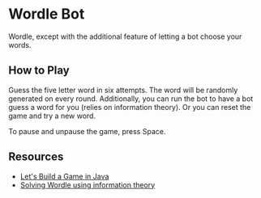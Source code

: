 # Wordle Bot
Wordle, except with the additional feature of letting a bot choose your words.

## How to Play

Guess the five letter word in six attempts. The word will be randomly generated on every round. Additionally, you can run the bot to have a bot guess a word for you (relies on information theory). Or you can reset the game and try a new word.

To pause and unpause the game, press Space.

## Resources
- [Let's Build a Game in Java](https://www.youtube.com/playlist?list=PLWms45O3n--6TvZmtFHaCWRZwEqnz2MHa)
- [Solving Wordle using information theory](https://www.youtube.com/watch?v=v68zYyaEmEA)

